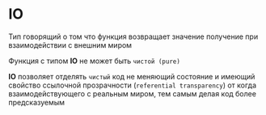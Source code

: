 # IO 

Тип говорящий о том что функция возвращает значение получение при взаимодействии с внешним миром

Функция с типом **IO** не может быть `чистой (pure)` 

**IO** позволяет отделять `чистый` код не меняющий состояние и имеющий свойство ссылочной прозрачности (`referential transparency`) от когда взаимодействующего с реальным миром, тем самым делая код более предсказуемым